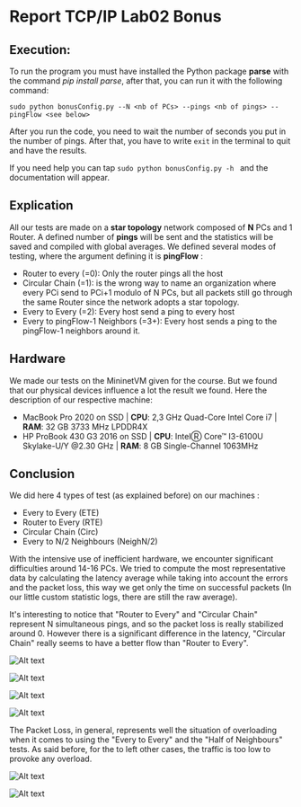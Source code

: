 # Report TCP/IP Lab02 Bonus

## Execution:

To run the program you must have installed the Python package __parse__ with the command _pip install parse_, after that, you can run it with the following command: 

```
sudo python bonusConfig.py --N <nb of PCs> --pings <nb of pings> --pingFlow <see below>
```
After you run the code, you need to wait the number of seconds you put in the number of pings. After that, you have to write ``` exit ``` in the terminal to quit and have the results.

If you need help you can tap ```sudo python bonusConfig.py -h ``` and the documentation will appear. 

## Explication 

All our tests are made on a __star topology__ network composed of __N__ PCs and 1 Router.
A defined number of __pings__ will be sent and the statistics will be saved and compiled with global averages.
We defined several modes of testing, where the argument defining it is __pingFlow__ :

- Router to every (=0): Only the router pings all the host
- Circular Chain (=1): is the wrong way to name an organization where every PCi send to PCi+1 modulo of N PCs, but all packets still go through the same Router since the network adopts a star topology.
- Every to Every (=2): Every host send a ping to every host
- Every to pingFlow-1 Neighbors (=3+): Every host sends a ping to the pingFlow-1 neighbors around it.


## Hardware 

We made our tests on the MininetVM given for the course. But we found that our physical devices influence a lot the result we found. Here the description of our respective machine:

- MacBook Pro 2020 on SSD | __CPU__: 2,3 GHz Quad-Core Intel Core i7 | __RAM__: 32 GB 3733 MHz LPDDR4X
- HP ProBook 430 G3 2016 on SSD | __CPU__: IntelⓇ Core™ I3-6100U Skylake-U/Y @2.30 GHz | __RAM__: 8 GB Single-Channel 1063MHz

## Conclusion
We did here 4 types of test (as explained before) on our machines : 

- Every to Every (ETE)
- Router to Every (RTE)
- Circular Chain (Circ)
- Every to N/2 Neighbours (NeighN/2)

With the intensive use of inefficient hardware, we encounter significant difficulties around 14-16 PCs. We tried to compute the most representative data by calculating the latency average while taking into account the errors and the packet loss, this way we get only the time on successful packets (In our little custom statistic logs, there are still the raw average).

It's interesting to notice that "Router to Every" and "Circular Chain" represent N simultaneous pings, and so the packet loss is really stabilized around 0. However there is a significant difference in the latency, "Circular Chain" really seems to have a better flow than "Router to Every". 

![Alt text](/Users/louis/Coding/EPFL/MA/MA1/TCP:IP/Lab02/lab1ReportImages/LouisCircRTEWAvg.png)

![Alt text](/Users/louis/Coding/EPFL/MA/MA1/TCP:IP/Lab02/lab1ReportImages/MattCircRTEWAvg.png)

![Alt text](/Users/louis/Coding/EPFL/MA/MA1/TCP:IP/Lab02/lab1ReportImages/LouisETENN2WAvg.png)

![Alt text](/Users/louis/Coding/EPFL/MA/MA1/TCP:IP/Lab02/lab1ReportImages/MattETENN2WAvg.png)

The Packet Loss, in general, represents well the situation of overloading when it comes to using the "Every to Every" and the "Half of Neighbours" tests. As said before, for the to left other cases, the traffic is too low to provoke any overload.

![Alt text](/Users/louis/Coding/EPFL/MA/MA1/TCP:IP/Lab02/lab1ReportImages/LouisPacketLoss.png)

![Alt text](/Users/louis/Coding/EPFL/MA/MA1/TCP:IP/Lab02/lab1ReportImages/MattPacketLoss.png)


	